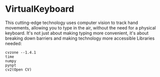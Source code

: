 # VirtualKeyboard
This cutting-edge technology uses computer vision to track hand movements, allowing you to type in the air, without the need for a physical keyboard. It's not just about making typing more convenient, it's about breaking down barriers and making technology more accessible
Libraries needed:
```
cvzone --1.4.1
time
numpy
pynpt
cv2(Open CV)
```
